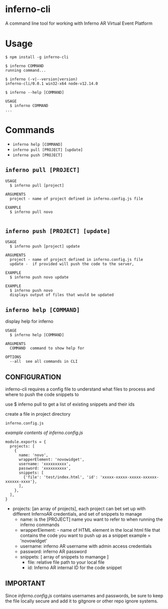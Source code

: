 inferno-cli
===========

A command line tool for working with Inferno AR Virtual Event Platform

# Usage
<!-- usage -->
```sh-session
$ npm install -g inferno-cli

$ inferno COMMAND
running command...

$ inferno (-v|--version|version)
inferno-cli/0.0.1 win32-x64 node-v12.14.0

$ inferno --help [COMMAND]

USAGE
  $ inferno COMMAND
...
```
<!-- usagestop -->
# Commands
<!-- commands -->
* `inferno help [COMMAND]`
* `inferno pull [PROJECT] [update]`
* `inferno push [PROJECT]`


## `inferno pull [PROJECT]`

```
USAGE
  $ inferno pull [project]

ARGUMENTS
  project - name of project defined in inferno.config.js file

EXAMPLE
  $ inferno pull novo
  
```

## `inferno push [PROJECT] [update]`

```
USAGE
  $ inferno push [project] update

ARGUMENTS
  project - name of project defined in inferno.config.js file
  update -  if provided will push the code to the server, 

EXAMPLE
  $ inferno push novo update

EXAMPLE
  $ inferno push novo 
  displays output of files that would be updated  

```


## `inferno help [COMMAND]`

display help for inferno

```
USAGE
  $ inferno help [COMMAND]

ARGUMENTS
  COMMAND  command to show help for

OPTIONS
  --all  see all commands in CLI
```

<!-- commandsstop -->


## CONFIGURATION

inferno-cli requires a config file to understand what files to process
and where to push the  code snippets to

use $ inferno pull to get a list of existing snippets and their ids

create a file in project directory
```
inferno.config.js
```

*example contents of inferno.config.js*
```
module.exports = {
  projects: [
    {
      name: 'novo',
      wrapperElement: 'novowidget',
      username: 'xxxxxxxxxx',
      password: 'xxxxxxxxxx',
      snippets: [
        {'file': 'test/index.html', 'id': 'xxxxx-xxxxx-xxxxx-xxxxxx-xxxxxx-xxxx'},
      ],
    },
  ],
}
``` 


- projects: [an array of projects], each project can bet set up with different
InfernoAR credentials, and set of snippets to manage
  - name: is the [PROJECT] name you want to refer to when running the inferno commands
  - wrapperElement: - name of HTML element in the local html file that contains the code 
you want to push up as a snippet example <novowidget></novowidget> = 'novowidget'
  - username: inferno AR username with admin access credentials
  - password: inferno AR password
  - snippets: [ array of snippets to mamange ]
    - file: relative file path to your local file
    - id: Inferno AR internal ID for the code snippet


## IMPORTANT ##
Since *inferno.config.js* contains usernames and passwords, be sure to keep the file 
locally secure and add it to gitgnore or other repo ignore systems.


